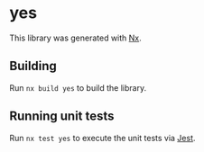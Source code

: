 # yes

This library was generated with [Nx](https://nx.dev).

## Building

Run `nx build yes` to build the library.

## Running unit tests

Run `nx test yes` to execute the unit tests via [Jest](https://jestjs.io).
